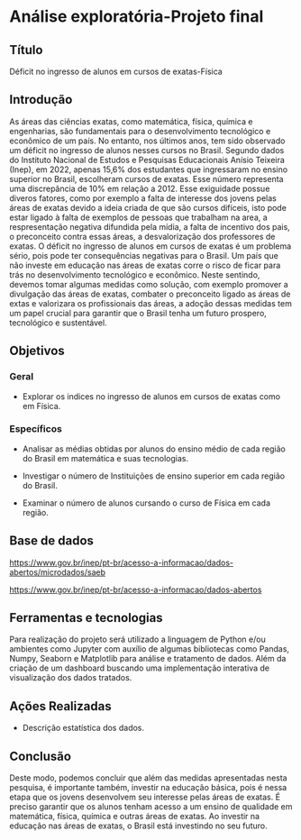 # Análise exploratória-Projeto final

## Título

Déficit no ingresso de alunos em cursos de exatas-Física

## Introdução 

As áreas das ciências exatas, como matemática, física, química e engenharias, são fundamentais para o desenvolvimento tecnológico e econômico de um país. No entanto, nos últimos anos, tem sido observado um déficit no ingresso de alunos nesses cursos no Brasil. Segundo dados do Instituto Nacional de Estudos e Pesquisas Educacionais Anísio Teixeira (Inep), em 2022, apenas 15,6% dos estudantes que ingressaram no ensino superior no Brasil, escolheram cursos de exatas. Esse número representa uma discrepância de 10% em relação a 2012.
Esse exiguidade possue diveros fatores, como por exemplo a falta de interesse dos jovens pelas áreas de exatas devido a ideia criada de que são cursos difíceis, isto pode estar ligado à falta de exemplos de pessoas que trabalham na area, a respresentação negativa difundida pela mídia, a falta de incentivo dos pais, o preconceito contra essas áreas, a desvalorização dos professores de exatas.
O déficit no ingresso de alunos em cursos de exatas é um problema sério, pois pode ter consequências negativas para o Brasil. Um país que não investe em educação nas áreas de exatas corre o risco de ficar para trás no desenvolvimento tecnológico e econômico. Neste sentindo, devemos tomar algumas medidas como solução, com exemplo promover a divulgação das áreas de exatas, combater o preconceito ligado as áreas de extas e valorizara os profissionais das áreas, a adoção dessas medidas tem um papel crucial para garantir que o Brasil tenha um futuro prospero, tecnológico e sustentável.

## Objetivos

### Geral

- Explorar os indices no ingresso de alunos em cursos de exatas como em Física.

### Específicos

- Analisar as médias obtidas por alunos do ensino médio de cada região do Brasil em matemática e suas tecnologias.
  
- Investigar o número de Instituições de ensino superior em cada região do Brasil.

- Examinar o número de alunos cursando o curso de Física em cada região.



## Base de dados

https://www.gov.br/inep/pt-br/acesso-a-informacao/dados-abertos/microdados/saeb

https://www.gov.br/inep/pt-br/acesso-a-informacao/dados-abertos

## Ferramentas e tecnologias

Para realização do projeto será utilizado a linguagem de Python e/ou ambientes como Jupyter com auxílio de algumas bibliotecas como Pandas, Numpy, Seaborn e Matplotlib para análise e tratamento de dados.  Além da criação de um dashboard buscando uma implementação interativa de visualização dos dados tratados.

## Ações Realizadas

- Descrição estatística dos dados.

## Conclusão

Deste modo, podemos concluir que além das medidas apresentadas nesta pesquisa, é importante também, investir na educação básica, pois é nessa etapa que os jovens desenvolvem seu interesse pelas áreas de exatas. É preciso garantir que os alunos tenham acesso a um ensino de qualidade em matemática, física, química e outras áreas de exatas. 
Ao investir na educação nas áreas de exatas, o Brasil está investindo no seu futuro.
